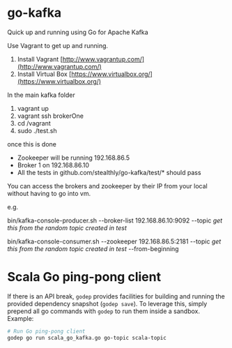 go-kafka
========

Quick up and running using Go for Apache Kafka

Use Vagrant to get up and running.

1) Install Vagrant [http://www.vagrantup.com/](http://www.vagrantup.com/)  
2) Install Virtual Box [https://www.virtualbox.org/](https://www.virtualbox.org/)  

In the main kafka folder  

1) vagrant up   
2) vagrant ssh brokerOne   
3) cd /vagrant   
4) sudo ./test.sh

once this is done 
* Zookeeper will be running 192.168.86.5
* Broker 1 on 192.168.86.10
* All the tests in github.com/stealthly/go-kafka/test/* should pass  

You can access the brokers and zookeeper by their IP from your local without having to go into vm.

e.g.

bin/kafka-console-producer.sh --broker-list 192.168.86.10:9092 --topic *get this from the random topic created in test*

bin/kafka-console-consumer.sh --zookeeper 192.168.86.5:2181 --topic *get this from the random topic created in test* --from-beginning

Scala Go ping-pong client
==========================

If there is an API break, `godep` provides facilities for building and running the provided dependency snapshot (`godep save`). To leverage this, simply prepend all go commands with `godep` to run them inside a sandbox. Example:
```bash
# Run Go ping-pong client
godep go run scala_go_kafka.go go-topic scala-topic
```
